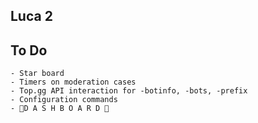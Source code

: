 ## Luca 2

## To Do
```
- Star board
- Timers on moderation cases
- Top.gg API interaction for -botinfo, -bots, -prefix
- Configuration commands
- 🌟D A S H B O A R D 🌟
```